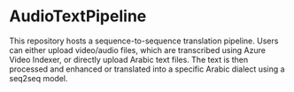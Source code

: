 # AudioTextPipeline
This repository hosts a sequence-to-sequence translation pipeline. Users can either upload video/audio files, which are transcribed using Azure Video Indexer, or directly upload Arabic text files. The text is then processed and enhanced or translated into a specific Arabic dialect using a seq2seq model.
